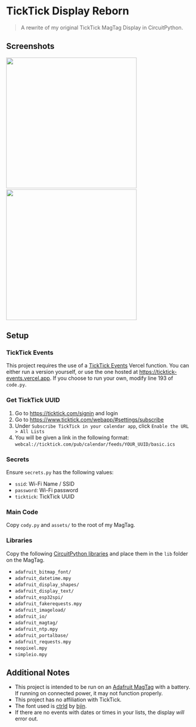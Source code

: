# TickTick Display Reborn

> A rewrite of my original TickTick MagTag Display in CircuitPython.

## Screenshots

<p float="left">
  <img src="https://user-images.githubusercontent.com/2217505/166505448-14d6d3ce-7fc2-4232-a17b-113f1227265f.jpeg" width="350" />
  &nbsp; &nbsp; &nbsp; &nbsp;
  <img src="https://user-images.githubusercontent.com/2217505/166505454-787da871-3669-4353-a9eb-a04cec19fb12.jpeg" width="350" /> 
</p>

## Setup

### TickTick Events

This project requires the use of a [TickTick Events](https://github.com/ksmarty/ticktick-events) Vercel function. You
can either run a version yourself, or use the one hosted at https://ticktick-events.vercel.app. If you choose to run
your own, modify line 193 of `code.py`.

### Get TickTick UUID

1. Go to https://ticktick.com/signin and login
2. Go to https://www.ticktick.com/webapp/#settings/subscribe
3. Under `Subscribe TickTick in your calendar app`, click `Enable the URL > All Lists`
4. You will be given a link in the following format: `webcal://ticktick.com/pub/calendar/feeds/YOUR_UUID/basic.ics`

### Secrets

Ensure `secrets.py` has the following values:

- `ssid`: Wi-Fi Name / SSID
- `password`: Wi-Fi password
- `ticktick`: TickTick UUID

### Main Code

Copy `cody.py` and `assets/` to the root of my MagTag.

### Libraries

Copy the following [CircuitPython libraries](https://circuitpython.org/libraries) and place them in the `lib` folder on
the MagTag.

- `adafruit_bitmap_font/`
- `adafruit_datetime.mpy`
- `adafruit_display_shapes/`
- `adafruit_display_text/`
- `adafruit_esp32spi/`
- `adafruit_fakerequests.mpy`
- `adafruit_imageload/`
- `adafruit_io/`
- `adafruit_magtag/`
- `adafruit_ntp.mpy`
- `adafruit_portalbase/`
- `adafruit_requests.mpy`
- `neopixel.mpy`
- `simpleio.mpy`

## Additional Notes

- This project is intended to be run on an [Adafruit MagTag](https://www.adafruit.com/product/4800) with a battery. If
  running on connected power, it may not function properly.
- This project has no affiliation with TickTick.
- The font used is [ctrld](https://github.com/bjin/ctrld-font) by [bjin](https://github.com/bjin).
- If there are no events with dates or times in your lists, the display _will_ error out.
